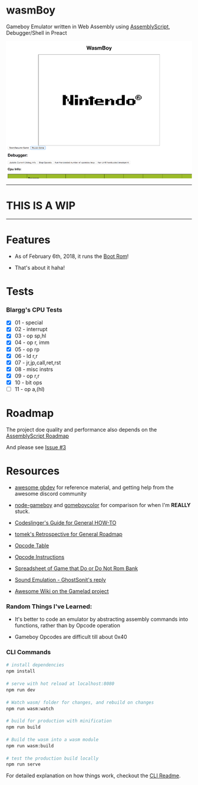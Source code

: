 # wasmBoy
Gameboy Emulator written in Web Assembly using [AssemblyScript](https://github.com/AssemblyScript/assemblyscript), Debugger/Shell in Preact

![WasmBoy Alpha Screenshot](./docs/alphaScreenshot.png)

---
# THIS IS A WIP
---

# Features

* As of February 6th, 2018, it runs the [Boot Rom](http://gbdev.gg8.se/wiki/articles/Gameboy_Bootstrap_ROM)!

* That's about it haha!

# Tests

### Blargg's CPU Tests


* [x] 01 - special
* [x] 02 - interrupt
* [x] 03 - op sp,hl
* [x] 04 - op r, imm
* [x] 05 - op rp
* [x] 06 - ld r,r
* [x] 07 - jr,jp,call,ret,rst
* [x] 08 - misc instrs
* [x] 09 - op r,r
* [x] 10 - bit ops
* [ ] 11 - op a,(hl)

# Roadmap

The project doe quality and performance also depends on the [AssemblyScript Roadmap](https://github.com/AssemblyScript/assemblyscript/wiki/Status-and-Roadmap)

And please see [Issue #3](https://github.com/torch2424/wasmBoy/issues/3)

# Resources

* [awesome gbdev](https://github.com/avivace/awesome-gbdev) for reference material, and getting help from the awesome discord community

* [node-gameboy](https://github.com/nakardo/node-gameboy) and [gomeboycolor](https://github.com/djhworld/gomeboycolor) for comparison for when I'm **REALLY** stuck.

* [Codeslinger's Guide for General HOW-TO](http://www.codeslinger.co.uk/pages/projects/gameboy.html)

* [tomek's Retrospective for General Roadmap](http://blog.rekawek.eu/2017/02/09/coffee-gb/)

* [Opcode Table](http://pastraiser.com/cpu/gameboy/gameboy_opcodes.html)

* [Opcode Instructions](https://rednex.github.io/rgbds/gbz80.7.html)

* [Spreadsheet of Game that Do or Do Not Rom Bank](https://docs.google.com/spreadsheets/d/1cOS__xEj8bBT7cqEDgJcYStKuFAS8mMA4uErx9kA40M/edit#gid=1827536881)

* [Sound Emulation - GhostSonit's reply](https://www.reddit.com/r/EmuDev/comments/5gkwi5/gb_apu_sound_emulation/)

* [Awesome Wiki on the Gamelad project](https://github.com/Dooskington/GameLad/wiki)

### Random Things I've Learned:

* It's better to code an emulator by abstracting assembly commands into functions, rather than by Opcode operation

* Gameboy Opcodes are difficult till about 0x40

### CLI Commands

``` bash
# install dependencies
npm install

# serve with hot reload at localhost:8080
npm run dev

# Watch wasm/ folder for changes, and rebuild on changes
npm run wasm:watch

# build for production with minification
npm run build

# Build the wasm into a wasm module
npm run wasm:build

# test the production build locally
npm run serve
```

For detailed explanation on how things work, checkout the [CLI Readme](https://github.com/developit/preact-cli/blob/master/README.md).
